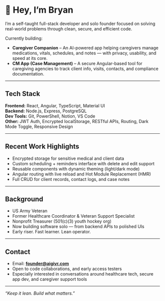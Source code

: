 # 👋 Hey, I’m Bryan

I’m a self-taught full-stack developer and solo founder focused on solving real-world problems through clean, secure, and efficient code.

Currently building:

-  **Caregiver Companion** – An AI-powered app helping caregivers manage medications, vitals, schedules, and notes — with privacy, usability, and speed at its core.
-  **CM App (Case Management)** – A secure Angular-based tool for caregiving agencies to track client info, visits, contacts, and compliance documentation.

---  

##  Tech Stack

**Frontend:** React, Angular, TypeScript, Material UI  
**Backend:** Node.js, Express, PostgreSQL  
**Dev Tools:** Git, PowerShell, Notion, VS Code  
**Other:** JWT Auth, Encrypted localStorage, RESTful APIs, Routing, Dark Mode Toggle, Responsive Design  

---

##  Recent Work Highlights

-  Encrypted storage for sensitive medical and client data  
-  Custom scheduling + reminders interface with delete and edit support  
-  Reusable components with dynamic theming (light/dark mode)  
-  Angular routing with live reload and Hot Module Replacement (HMR)  
-  Full CRUD for client records, contact logs, and case notes  

---

##  Background

- US Army Veteran
- Former Healthcare Coordinator & Veteran Support Specialist  
- Nonprofit Treasurer (501(c)(3) youth hockey org)  
- Now building software solo — from backend APIs to polished UIs  
- Early riser. Fast learner. Lean operator.

---

##  Contact

- Email: **founder@aigivr.com**
- Open to code collaborations, and early access testers
- Especially interested in conversations around healthcare tech, secure app dev, and caregiver support tools

---

*“Keep it lean. Build what matters.”*
